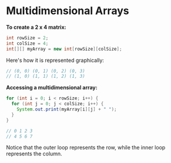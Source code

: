 # Multidimensional Arrays

**To create a **2 x 4** matrix:**

```java
int rowSize = 2;
int colSize = 4;
int[][] myArray = new int[rowSize][colSize];
```

Here's how it is represented graphically:

```java
// (0, 0) (0, 1) (0, 2) (0, 3)
// (1, 0) (1, 1) (1, 2) (1, 3)
```

**Accessing a multidimensional array:**

```java
for (int i = 0; i < rowSize; i++) {
  for (int j = 0; j < colSize; i++) {
    System.out.print(myArray[i][j] + " ");
  }
}
```

```java
// 0 1 2 3
// 4 5 6 7
```

Notice that the outer loop represents the row, while the inner loop represents the column.